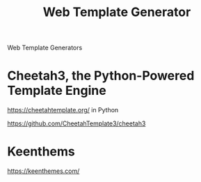 ﻿---
layout: post
title: Web Template Generator 

--- 

Web Template Generators 

# Cheetah3, the Python-Powered Template Engine

https://cheetahtemplate.org/ 
in Python 

https://github.com/CheetahTemplate3/cheetah3 


# Keenthems  

https://keenthemes.com/ 


